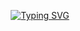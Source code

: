 <div align="center">

[![Typing SVG](https://readme-typing-svg.demolab.com?font=Fira+Code&pause=1000&color=6B47F7&width=435&lines=tasfers.com)](https://git.io/typing-svg)

</div>

